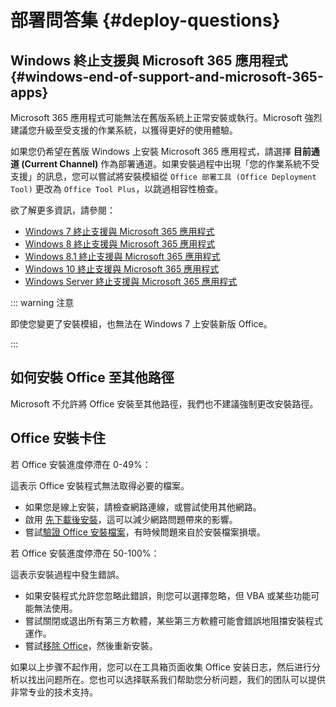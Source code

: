 # 部署問答集 {#deploy-questions}

## Windows 終止支援與 Microsoft 365 應用程式 {#windows-end-of-support-and-microsoft-365-apps}

Microsoft 365 應用程式可能無法在舊版系統上正常安裝或執行。Microsoft 強烈建議您升級至受支援的作業系統，以獲得更好的使用體驗。

如果您仍希望在舊版 Windows 上安裝 Microsoft 365 應用程式，請選擇 **目前通道 (Current Channel)** 作為部署通道。如果安裝過程中出現「您的作業系統不受支援」的訊息，您可以嘗試將安裝模組從 `Office 部署工具 (Office Deployment Tool)` 更改為 `Office Tool Plus`，以跳過相容性檢查。

欲了解更多資訊，請參閱：

- [Windows 7 終止支援與 Microsoft 365 應用程式](https://learn.microsoft.com/zh-tw/microsoft-365-apps/end-of-support/windows-7-support)
- [Windows 8 終止支援與 Microsoft 365 應用程式](https://learn.microsoft.com/zh-tw/microsoft-365-apps/end-of-support/windows-8-support)
- [Windows 8.1 終止支援與 Microsoft 365 應用程式](https://learn.microsoft.com/zh-tw/microsoft-365-apps/end-of-support/windows-81-support)
- [Windows 10 終止支援與 Microsoft 365 應用程式](https://learn.microsoft.com/zh-tw/microsoft-365-apps/end-of-support/windows-10-support)
- [Windows Server 終止支援與 Microsoft 365 應用程式](https://learn.microsoft.com/zh-tw/microsoft-365-apps/end-of-support/windows-server-support)

::: warning 注意

即使您變更了安裝模組，也無法在 Windows 7 上安裝新版 Office。

:::

## 如何安裝 Office 至其他路徑

Microsoft 不允許將 Office 安裝至其他路徑，我們也不建議強制更改安裝路徑。

## Office 安裝卡住

若 Office 安裝進度停滯在 0-49%：

這表示 Office 安裝程式無法取得必要的檔案。

- 如果您是線上安裝，請檢查網路連線，或嘗試使用其他網路。
- 啟用 [先下載後安裝](/zh-tw/usage/deploy/clean-deployment.md#download-first)，這可以減少網路問題帶來的影響。
- 嘗試[驗證 Office 安裝檔案](/zh-tw/usage/deploy/settings/basic.md#installation-files)，有時候問題來自於安裝檔案損壞。

若 Office 安裝進度停滯在 50-100%：

這表示安裝過程中發生錯誤。

- 如果安裝程式允許您忽略此錯誤，則您可以選擇忽略，但 VBA 或某些功能可能無法使用。
- 嘗試關閉或退出所有第三方軟體，某些第三方軟體可能會錯誤地阻擋安裝程式運作。
- 嘗試[移除 Office](/zh-tw/usage/toolbox/office.md#remove-office)，然後重新安裝。

如果以上步骤不起作用，您可以在工具箱页面收集 Office 安装日志，然后进行分析以找出问题所在。您也可以选择联系我们帮助您分析问题，我们的团队可以提供非常专业的技术支持。
